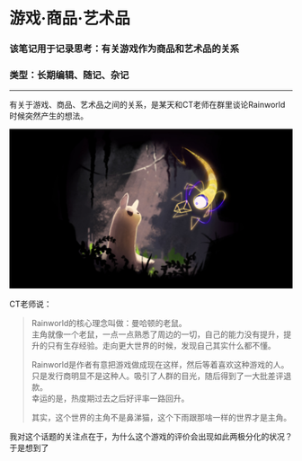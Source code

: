 # 游戏·商品·艺术品
### 该笔记用于记录思考：有关游戏作为商品和艺术品的关系
### 类型：长期编辑、随记、杂记
---
有关于游戏、商品、艺术品之间的关系，是某天和CT老师在群里谈论Rainworld时候突然产生的想法。  

![](pic/Rainworld.jpg)

CT老师说：
> Rainworld的核心理念叫做：曼哈顿的老鼠。  
> 主角就像一个老鼠，一点一点熟悉了周边的一切，自己的能力没有提升，提升的只有生存经验。走向更大世界的时候，发现自己其实什么都不懂。  
> 
> Rainworld是作者有意把游戏做成现在这样，然后等着喜欢这种游戏的人。  
> 只是发行商明显不是这种人。吸引了人群的目光，随后得到了一大批差评退款。  
> 幸运的是，热度期过去之后好评率一路回升。  
> 
> 其实，这个世界的主角不是鼻涕猫，这个下雨跟那啥一样的世界才是主角。

我对这个话题的关注点在于，为什么这个游戏的评价会出现如此两极分化的状况？  
于是想到了